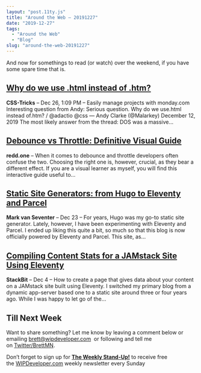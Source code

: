 ```yaml
---
layout: "post.11ty.js"
title: "Around the Web – 20191227"
date: "2019-12-27"
tags: 
  - "Around the Web"
  - "Blog"
slug: "around-the-web-20191227"
---
```


And now for somethings to read (or watch) over the weekend, if you have some spare time that is.

## [Why do we use .html instead of .htm?](https://css-tricks.com/why-do-we-use-html-instead-of-htm/)

**CSS-Tricks** – Dec 26, 1:09 PM – Easily manage projects with monday.com Interesting question from Andy: Serious question. Why do we use.html instead of.htm? / @adactio @css — Andy Clarke (@Malarkey) December 12, 2019 The most likely answer from the thread: DOS was a massive…

## [Debounce vs Throttle: Definitive Visual Guide](https://redd.one/blog/debounce-vs-throttle/)

**redd.one** – When it comes to debounce and throttle developers often confuse the two. Choosing the right one is, however, crucial, as they bear a different effect. If you are a visual learner as myself, you will find this interactive guide useful to…

## [Static Site Generators: from Hugo to Eleventy and Parcel](https://www.vseventer.com/static-site-generators-from-hugo-to-eleventy-and-parcel/)

**Mark van Seventer** – Dec 23 – For years, Hugo was my go-to static site generator. Lately, however, I have been experimenting with Eleventy and Parcel. I ended up liking this quite a bit, so much so that this blog is now officially powered by Eleventy and Parcel. This site, as…

## [Compiling Content Stats for a JAMstack Site Using Eleventy](https://www.stackbit.com/blog/content-stats-eleventy/)

**StackBit** – Dec 4 – How to create a page that gives data about your content on a JAMstack site built using Eleventy. I switched my primary blog from a dynamic app-server based one to a static site around three or four years ago. While I was happy to let go of the…

## Till Next Week

Want to share something? Let me know by leaving a comment below or emailing [brett@wipdeveloper.com](mailto:brett@wipdeveloper.com)  or following and tell me on [Twitter/BrettMN](https://twitter.com/BrettMN).

Don’t forget to sign up for **[The Weekly Stand-Up!](https://wipdeveloper.wpcomstaging.com/newsletter/)** to receive free the [WIPDeveloper.com](https://wipdeveloper.wpcomstaging.com/) weekly newsletter every Sunday

